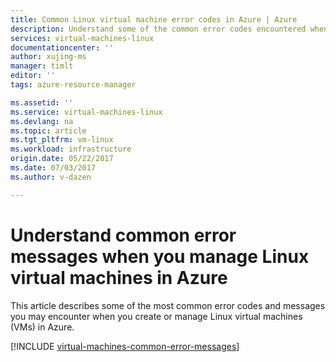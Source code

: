 ```yaml
---
title: Common Linux virtual machine error codes in Azure | Azure
description: Understand some of the common error codes encountered when you provision and manage Linux virtual machines in Azure
services: virtual-machines-linux
documentationcenter: ''
author: xujing-ms
manager: timlt
editor: ''
tags: azure-resource-manager

ms.assetid: ''
ms.service: virtual-machines-linux
ms.devlang: na
ms.topic: article
ms.tgt_pltfrm: vm-linux
ms.workload: infrastructure
origin.date: 05/22/2017
ms.date: 07/03/2017
ms.author: v-dazen

---
```

# Understand common error messages when you manage Linux virtual machines in Azure

This article describes some of the most common error codes and messages you may encounter when you create or manage Linux virtual machines (VMs) in Azure.

[!INCLUDE [virtual-machines-common-error-messages](../../../includes/virtual-machines-common-error-messages.md)]